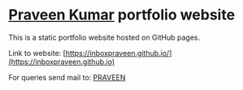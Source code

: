 # [Praveen Kumar](https://inboxpraveen.github.io) portfolio website

This is a static portfolio website hosted on GitHub pages. 

Link to website: [https://inboxpraveen.github.io/](https://inboxpraveen.github.io)

For queries send mail to: [PRAVEEN](mailto:inbox.praveen.kumar17@gmail.com)


